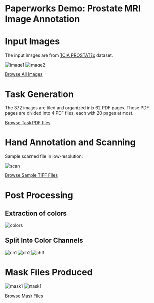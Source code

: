 Paperworks Demo: Prostate MRI Image Annotation
==============================================

# Input Images

The input images are from
[TCIA PROSTATEx](https://wiki.cancerimagingarchive.net/display/Public/SPIE-AAPM-NCI+PROSTATEx+Challenges#935fa28f51c546c588e892026a1396c6) dataset.

![image1](http://www.aaalgo.com/demos/paperworks/prostate/images/ProstateX-00003-t2tsesag-87368.png)
![image2](http://www.aaalgo.com/demos/paperworks/prostate/images/ProstateX-00014-t2tsesag-22089.png)

[Browse All Images](http://www.aaalgo.com/demos/paperworks/prostate/images/)

# Task Generation

The 372 images are tiled and organized into 62 PDF pages.
These PDF pages are divided into 4 PDF files, each with 20 pages at
most.

[Browse Task PDF files](http://www.aaalgo.com/demos/paperworks/prostate/jobs/)

# Hand Annotation and Scanning

Sample scanned file in low-resolution:

![scan](http://www.aaalgo.com/demos/paperworks/prostate/scan/out0.jpg)


[Browse Sample TIFF Files](http://www.aaalgo.com/demos/paperworks/prostate/scan/)

# Post Processing

## Extraction of colors
![colors](http://www.aaalgo.com/demos/paperworks/prostate/aligned/246-color.png)

## Split Into Color Channels

![ch1](http://www.aaalgo.com/demos/paperworks/prostate/aligned/246-0.png)
![ch2](http://www.aaalgo.com/demos/paperworks/prostate/aligned/246-1.png)
![ch3](http://www.aaalgo.com/demos/paperworks/prostate/aligned/246-2.png)

# Mask Files Produced

![mask1](http://www.aaalgo.com/demos/paperworks/prostate/aligned/vis-100.gif)
![mask1](http://www.aaalgo.com/demos/paperworks/prostate/aligned/vis-101.gif)

[Browse Mask Files](http://www.aaalgo.com/demos/paperworks/prostate/masks/)

